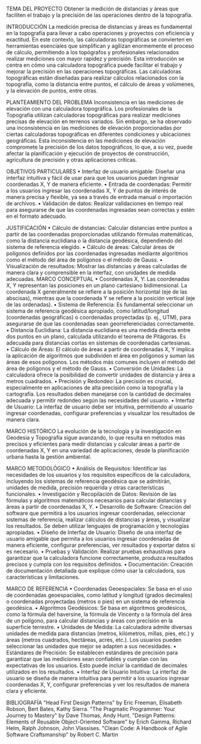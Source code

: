 TEMA DEL PROYECTO
Obtener la medición de distancias y áreas que faciliten el trabajo y la precisión de las operaciones dentro de la topografía.

INTRODUCCIÓN
La medición precisa de distancias y áreas es fundamental en la topografía para llevar a cabo operaciones y proyectos con eficiencia y exactitud. En este contexto, las calculadoras topográficas se convierten en herramientas esenciales que simplifican y agilizan enormemente el proceso de cálculo, permitiendo a los topógrafos y profesionales relacionados realizar mediciones con mayor rapidez y precisión. Esta introducción se centra en cómo una calculadora topográfica puede facilitar el trabajo y mejorar la precisión en las operaciones topográficas. Las calculadoras topográficas están diseñadas para realizar cálculos relacionados con la topografía, como la distancia entre puntos, el cálculo de áreas y volúmenes, y la elevación de puntos, entre otras.







PLANTEAMIENTO DEL PROBLEMA
Inconsistencia en las mediciones de elevación con una calculadora topográfica. Los profesionales de la Topografía utilizan calculadoras topográficas para realizar mediciones precisas de elevación en terrenos variados. Sin embargo, se ha observado una inconsistencia en las mediciones de elevación proporcionadas por ciertas calculadoras topográficas en diferentes condiciones y ubicaciones geográficas. Esta inconsistencia en las mediciones de elevación compromete la precisión de los datos topográficos, lo que, a su vez, puede afectar la planificación y ejecución de proyectos de construcción, agricultura de precisión y otras aplicaciones críticas.

OBJETIVOS PARTICULARES
•	Interfaz de usuario amigable: Diseñar una interfaz intuitiva y fácil de usar para que los usuarios puedan ingresar coordenadas X, Y de manera eficiente.
•	Entrada de coordenadas: Permitir a los usuarios ingresar las coordenadas X, Y de puntos de interés de manera precisa y flexible, ya sea a través de entrada manual o importación de archivos.
•	Validación de datos: Realizar validaciones en tiempo real para asegurarse de que las coordenadas ingresadas sean correctas y estén en el formato adecuado.


JUSTIFICACIÓN
•	Cálculo de distancias: Calcular distancias entre puntos a partir de las coordenadas proporcionadas utilizando fórmulas matemáticas, como la distancia euclidiana o la distancia geodésica, dependiendo del sistema de referencia elegido.
•	Cálculo de áreas: Calcular áreas de polígonos definidos por las coordenadas ingresadas mediante algoritmos como el método del área de polígonos o el método de Gauss.
•	Visualización de resultados: Mostrar las distancias y áreas calculadas de manera clara y comprensible en la interfaz, con unidades de medida adecuadas.
MARCO CONCEPTUAL
•	Coordenadas X, Y: Las coordenadas X, Y representan las posiciones en un plano cartesiano bidimensional. La coordenada X generalmente se refiere a la posición horizontal (eje de las abscisas), mientras que la coordenada Y se refiere a la posición vertical (eje de las ordenadas).
•	Sistema de Referencia: Es fundamental seleccionar un sistema de referencia geodésica apropiado, como latitud/longitud (coordenadas geográficas) o coordenadas proyectadas (p. ej., UTM), para asegurarse de que las coordenadas sean georreferenciadas correctamente.
•	Distancia Euclidiana: La distancia euclidiana es una medida directa entre dos puntos en un plano, calculada utilizando el teorema de Pitágoras. Es adecuada para distancias cortas en sistemas de coordenadas cartesianas.
•	Cálculo de Áreas: El cálculo de áreas a partir de coordenadas X, Y implica la aplicación de algoritmos que subdividen el área en polígonos y suman las áreas de esos polígonos. Los métodos más comunes incluyen el método del área de polígonos y el método de Gauss.
•	Conversión de Unidades: La calculadora ofrece la posibilidad de convertir unidades de distancia y área a metros cuadrados.
•	Precisión y Redondeo: La precisión es crucial, especialmente en aplicaciones de alta precisión como la topografía y la cartografía. Los resultados deben manejarse con la cantidad de decimales adecuada y permitir redondeo según las necesidades del usuario.
•	Interfaz de Usuario: La interfaz de usuario debe ser intuitiva, permitiendo al usuario ingresar coordenadas, configurar preferencias y visualizar los resultados de manera clara.

MARCO HISTÓRICO
La evolución de la tecnología y la investigación en Geodesia y Topografía sigue avanzando, lo que resulta en métodos más precisos y eficientes para medir distancias y calcular áreas a partir de coordenadas X, Y en una variedad de aplicaciones, desde la planificación urbana hasta la gestión ambiental.


MARCO METODOLÓGICO
•	Análisis de Requisitos: Identificar las necesidades de los usuarios y los requisitos específicos de la calculadora, incluyendo los sistemas de referencia geodésica que se admitirán, unidades de medida, precisión requerida y otras características funcionales.
•	Investigación y Recopilación de Datos: Revisión de las fórmulas y algoritmos matemáticos necesarios para calcular distancias y áreas a partir de coordenadas X, Y.
•	Desarrollo de Software: Creación del software que permitirá a los usuarios ingresar coordenadas, seleccionar sistemas de referencia, realizar cálculos de distancias y áreas, y visualizar los resultados. Se deben utilizar lenguajes de programación y tecnologías apropiadas.
•	Diseño de Interfaz de Usuario: Diseño de una interfaz de usuario amigable que permita a los usuarios ingresar coordenadas de manera eficiente, configurar preferencias, ver resultados y exportar datos si es necesario.
•	Pruebas y Validación: Realizar pruebas exhaustivas para garantizar que la calculadora funcione correctamente, produzca resultados precisos y cumpla con los requisitos definidos.
•	Documentación: Creación de documentación detallada que explique cómo usar la calculadora, sus características y limitaciones.


MARCO DE REFERENCIA
•	Coordenadas Geoespaciales: Se basa en el uso de coordenadas geoespaciales, como latitud y longitud (grados decimales) o coordenadas proyectadas (metros o pies) en un sistema de referencia geodésica.
•	Algoritmos Geodésicos: Se basa en algoritmos geodésicos, como la fórmula del haversine, la fórmula de Vincenty o la fórmula del área de un polígono, para calcular distancias y áreas con precisión en la superficie terrestre.
•	Unidades de Medida: La calculadora admite diversas unidades de medida para distancias (metros, kilómetros, millas, pies, etc.) y áreas (metros cuadrados, hectáreas, acres, etc.). Los usuarios pueden seleccionar las unidades que mejor se adapten a sus necesidades.
•	Estándares de Precisión: Se establecen estándares de precisión para garantizar que las mediciones sean confiables y cumplan con las expectativas de los usuarios. Esto puede incluir la cantidad de decimales utilizados en los resultados.
•	Interfaz de Usuario Intuitiva: La interfaz de usuario se diseña de manera intuitiva para permitir a los usuarios ingresar coordenadas X, Y, configurar preferencias y ver los resultados de manera clara y eficiente.



BIBLIOGRAFÍA
"Head First Design Patterns" by Eric Freeman, Elisabeth Robson, Bert Bates, Kathy Sierra.
"The Pragmatic Programmer: Your Journey to Mastery" by Dave Thomas, Andy Hunt.
"Design Patterns: Elements of Reusable Object-Oriented Software" by Erich Gamma, Richard Helm, Ralph Johnson, John Vlassises.
"Clean Code: A Handbook of Agile Software Craftsmanship" by Robert C. Martin
